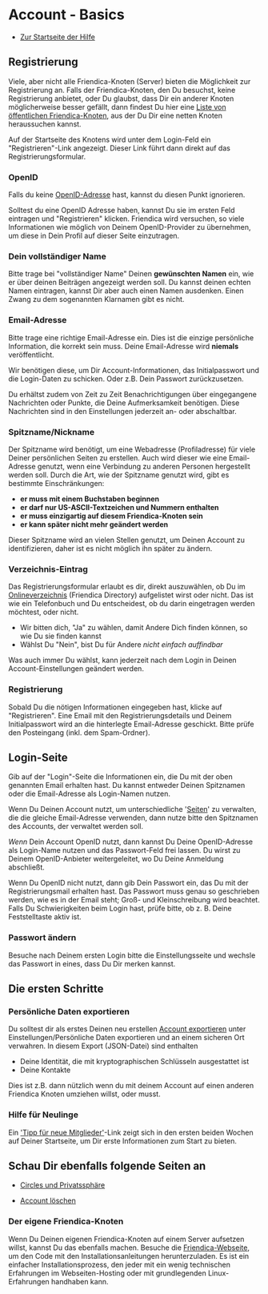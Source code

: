 Account - Basics
==============

* [Zur Startseite der Hilfe](help)


## Registrierung

Viele, aber nicht alle Friendica-Knoten (Server) bieten die Möglichkeit zur Registrierung an.
Falls der Friendica-Knoten, den Du besuchst, keine Registrierung anbietet, oder Du glaubst, dass Dir ein anderer Knoten möglicherweise besser gefällt, dann findest Du hier eine [Liste von öffentlichen Friendica-Knoten](https://dir.friendica.social/servers), aus der Du Dir eine netten Knoten heraussuchen kannst.

Auf der Startseite des Knotens wird unter dem Login-Feld ein "Registrieren"-Link angezeigt.
Dieser Link führt dann direkt auf das Registrierungsformular.

### OpenID

Falls du keine [OpenID-Adresse](https://de.wikipedia.org/wiki/OpenID">OpenID-Adresse) hast, kannst du diesen Punkt ignorieren.

Solltest du eine OpenID Adresse haben, kannst Du sie im ersten Feld eintragen und "Registrieren" klicken.
Friendica wird versuchen, so viele Informationen wie möglich von Deinem OpenID-Provider zu übernehmen, um diese in Dein Profil auf dieser Seite einzutragen.


### Dein vollständiger Name

Bitte trage bei "vollständiger Name" Deinen **gewünschten Namen** ein, wie er über deinen Beiträgen angezeigt werden soll.
Du kannst deinen echten Namen eintragen, kannst Dir aber auch einen Namen ausdenken. Einen Zwang zu dem sogenannten Klarnamen gibt es nicht.



### Email-Adresse

Bitte trage eine richtige Email-Adresse ein.
Dies ist die einzige persönliche Information, die korrekt sein muss.
Deine Email-Adresse wird **niemals** veröffentlicht.

Wir benötigen diese, um Dir Account-Informationen, das Initialpasswort und die Login-Daten zu schicken. Oder z.B. Dein Passwort zurückzusetzen.

Du erhältst zudem von Zeit zu Zeit Benachrichtigungen über eingegangene Nachrichten oder Punkte, die Deine Aufmerksamkeit benötigen.
Diese Nachrichten sind in den Einstellungen jederzeit an- oder abschaltbar.

### Spitzname/Nickname

Der Spitzname wird benötigt, um eine Webadresse (Profiladresse) für viele Deiner persönlichen Seiten zu erstellen.
Auch wird dieser wie eine Email-Adresse genutzt, wenn eine Verbindung zu anderen Personen hergestellt werden soll.
Durch die Art, wie der Spitzname genutzt wird, gibt es bestimmte Einschränkungen:

* **er muss mit einem Buchstaben beginnen**
* **er darf nur US-ASCII-Textzeichen und Nummern enthalten**
* **er muss einzigartig auf diesem Friendica-Knoten sein**
* **er kann später nicht mehr geändert werden**

Dieser Spitzname wird an vielen Stellen genutzt, um Deinen Account zu identifizieren, daher ist es nicht möglich ihn später zu ändern.


### Verzeichnis-Eintrag

Das Registrierungsformular erlaubt es dir, direkt auszuwählen, ob Du im [Onlineverzeichnis](https://dir.friendica.social/) (Friendica Directory) aufgelistet wirst oder nicht.
Das ist wie ein Telefonbuch und Du entscheidest, ob du darin eingetragen werden möchtest, oder nicht.

* Wir bitten dich, "Ja" zu wählen, damit Andere Dich finden können, so wie Du sie finden kannst
* Wählst Du "Nein", bist Du für Andere *nicht einfach auffindbar*

Was auch immer Du wählst, kann jederzeit nach dem Login in Deinen Account-Einstellungen geändert werden.


### Registrierung

Sobald Du die nötigen Informationen eingegeben hast, klicke auf "Registrieren".
Eine Email mit den Registrierungsdetails und Deinem Initialpasswort wird an die hinterlegte Email-Adresse geschickt.
Bitte prüfe den Posteingang (inkl. dem Spam-Ordner).


## Login-Seite

Gib auf der "Login"-Seite die Informationen ein, die Du mit der oben genannten Email erhalten hast.
Du kannst entweder Deinen Spitznamen oder die Email-Adresse als Login-Namen nutzen.

Wenn Du Deinen Account nutzt, um unterschiedliche '[Seiten](help/Pages)' zu verwalten, die die gleiche Email-Adresse verwenden, dann nutze bitte den Spitznamen des Accounts, der verwaltet werden soll.

*Wenn* Dein Account OpenID nutzt, dann kannst Du Deine OpenID-Adresse als Login-Name nutzen und das Passwort-Feld frei lassen.
Du wirst zu Deinem OpenID-Anbieter weitergeleitet, wo Du Deine Anmeldung abschließt.

Wenn Du OpenID nicht nutzt, dann gib Dein Passwort ein, das Du mit der Registrierungsmail erhalten hast.
Das Passwort muss genau so geschrieben werden, wie es in der Email steht; Groß- und Kleinschreibung wird beachtet.
Falls Du Schwierigkeiten beim Login hast, prüfe bitte, ob z. B. Deine Feststelltaste aktiv ist.


### Passwort ändern

Besuche nach Deinem ersten Login bitte die Einstellungsseite und wechsle das Passwort in eines, dass Du Dir merken kannst.


## Die ersten Schritte

### Persönliche Daten exportieren

Du solltest dir als erstes Deinen neu erstellen [Account exportieren](uexport) unter Einstellungen/Persönliche Daten exportieren und an einem sicheren Ort verwahren.
In diesem Export (JSON-Datei) sind enthalten

* Deine Identität, die mit kryptographischen Schlüsseln ausgestattet ist
* Deine Kontakte

Dies ist z.B. dann nützlich wenn du mit deinem Account auf einen anderen Friendica Knoten umziehen willst, oder musst.

### Hilfe für Neulinge

Ein ['Tipp für neue Mitglieder'](newmember)-Link zeigt sich in den ersten beiden Wochen auf Deiner Startseite, um Dir erste Informationen zum Start zu bieten.


## Schau Dir ebenfalls folgende Seiten an

* [Circles und Privatssphäre](help/Circles-and-Privacy)

* [Account löschen](help/Remove-Account)

### Der eigene Friendica-Knoten
Wenn Du Deinen eigenen Friendica-Knoten auf einem Server aufsetzen willst, kannst Du das ebenfalls machen.
Besuche die [Friendica-Webseite](https://friendi.ca), um den Code mit den Installationsanleitungen herunterzuladen.
Es ist ein einfacher Installationsprozess, den jeder mit ein wenig technischen Erfahrungen im Webseiten-Hosting oder mit grundlegenden Linux-Erfahrungen handhaben kann.



